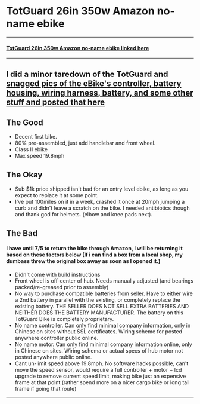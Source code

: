 # TotGuard 26in 350w Amazon no-name ebike

___

#### [TotGuard 26in 350w Amazon no-name ebike linked here](https://www.amazon.com/Electric-TotGuard-Suspension-Removable-Professional/dp/B09LMNBMWR)

___

## I did a minor taredown of the TotGuard and [snagged pics of the eBike's controller, battery housing, wiring harness, battery, and some other stuff and posted that here](https://gregknackstedt.com/eBike_Things/TotGuard/Taredown/)

## The Good

- Decent first bike.
- 80% pre-assembled, just add handlebar and front wheel.
- Class II ebike
- Max speed 19.8mph

## The Okay

- Sub $1k price shipped isn't bad for an entry level ebike, as long as you expect to replace it at some point.
- I've put 100miles on it in a week, crashed it once at 20mph jumping a curb and didn't leave a scratch on the bike. I needed antibiotics though and thank god for helmets. (elbow and knee pads next).

## The Bad

#### I have until 7/5 to return the bike through Amazon, I will be returning it based on these factors below (If i can find a box from a local shop, my dumbass threw the original box away as soon as I opened it.) 

- Didn't come with build instructions
- Front wheel is off-center of hub. Needs manually adjusted (and bearings packed/re-greased prior to assembly)
- No way to purchase compatible batteries from seller. Have to either wire a 2nd battery in parallel with the existing, or completely replace the existing battery. THE SELLER DOES NOT SELL EXTRA BATTERIES AND NEITHER DOES THE BATTERY MANUFACTURER. The battery on this TotGuard Bike is completely proprietary.
- No name controller. Can only find minimal company information, only in Chinese on sites without SSL certificates. Wiring scheme for posted anywhere controller public online.
- No name motor. Can only find minimal company information online, only in Chinese on sites. Wiring schema or actual specs of hub motor not posted anywhere public online.
- Cant un-limit speed above 19.8mph. No software hacks possible, can't move the speed sensor, would require a full controller + motor + lcd upgrade to remove current speed limit, making bike just an expensive frame at that point (rather spend more on a nicer cargo bike or long tail frame if going that route)

___
